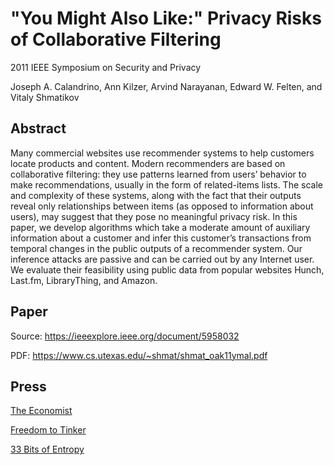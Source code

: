 # "You Might Also Like:" Privacy Risks of Collaborative Filtering

2011 IEEE Symposium on Security and Privacy

Joseph A. Calandrino, Ann Kilzer, Arvind Narayanan, Edward W. Felten, and Vitaly Shmatikov

## Abstract

Many commercial websites use recommender systems to help customers locate products and content. Modern
recommenders are based on collaborative filtering: they use
patterns learned from users’ behavior to make recommendations,
usually in the form of related-items lists. The scale and complexity
of these systems, along with the fact that their outputs reveal only
relationships between items (as opposed to information about
users), may suggest that they pose no meaningful privacy risk.
In this paper, we develop algorithms which take a moderate
amount of auxiliary information about a customer and infer this
customer’s transactions from temporal changes in the public
outputs of a recommender system. Our inference attacks are
passive and can be carried out by any Internet user. We evaluate
their feasibility using public data from popular websites Hunch,
Last.fm, LibraryThing, and Amazon.

## Paper

Source: https://ieeexplore.ieee.org/document/5958032

PDF: https://www.cs.utexas.edu/~shmat/shmat_oak11ymal.pdf

## Press

[The Economist](https://www.economist.com/babbage/2011/06/15/spot-the-easy-prey)

[Freedom to Tinker](https://freedom-to-tinker.com/2011/05/24/you-might-also-privacy-risks-collaborative-filtering/)

[33 Bits of Entropy](http://33bits.org/2011/05/24/you-might-also-like-privacy-risks-of-collaborative-filtering/)
